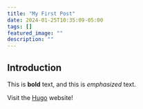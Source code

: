 ```yaml
---
title: "My First Post"
date: 2024-01-25T10:35:09-05:00
tags: []
featured_image: ""
description: ""
---
```


## Introduction

This is **bold** text, and this is _emphasized_ text.

Visit the [Hugo](https://gohugo.io) website!
